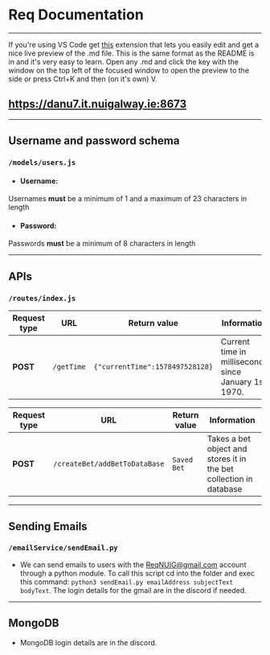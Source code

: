 # Req Documentation 
____

If you're using VS Code get [this](https://marketplace.visualstudio.com/items?itemName=shd101wyy.markdown-preview-enhanced) extension that lets you easily edit and get a nice live preview of the .md file. This is the same format as the README is in and it's very easy to learn. Open any .md and click the key with the window on the top left of the focused window to open the preview to the side or press Ctrl+K and then (on it's own) V.

## https://danu7.it.nuigalway.ie:8673
____
## Username and password schema
### `/models/users.js`
* ####  Username:
Usernames **must** be a minimum of 1 and a maximum of 23 characters in length
* #### Password:
Passwords **must** be a minimum of 8 characters in length
____

## APIs
### `/routes/index.js`
| Request type  | URL | Return value|  Information |
| ------------- | ------------- | ------------- | ------------- |
| **POST**  | `/getTime` | `{"currentTime":1578497528128}` | Current time in milliseconds since January 1st 1970.  |

| Request type  | URL | Return value|  Information |
| ------------- | ------------- | ------------- | ------------- |
| **POST**  | `/createBet/addBetToDataBase` | `Saved Bet` | Takes a bet object and stores it in the bet collection in database  |
____

## Sending Emails
### `/emailService/sendEmail.py`
* We can send emails to users with the ReqNUIG@gmail.com account through a python module. To call this script cd into the folder and exec this command: `python3 sendEmail.py emailAddress subjectText bodyText`. The login details for the gmail are in the discord if needed.
____
## MongoDB

* MongoDB login details are in the discord.